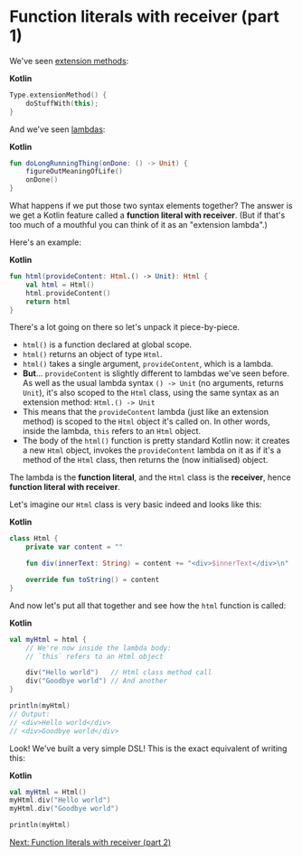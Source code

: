 # Function literals with receiver (part 1)

We've seen [extension methods](02-02-extension-methods.md):

**Kotlin**
```kotlin
Type.extensionMethod() {
    doStuffWith(this);
}
```

And we've seen [lambdas](05-02-defining-lambdas.md):

**Kotlin**
```kotlin
fun doLongRunningThing(onDone: () -> Unit) {
    figureOutMeaningOfLife()
    onDone()
}
```

What happens if we put those two syntax elements together? The answer is we get a Kotlin feature called a **function literal with receiver**. (But if that's too much of a mouthful you can think of it as an "extension lambda".)

Here's an example:

**Kotlin**
```kotlin
fun html(provideContent: Html.() -> Unit): Html {
    val html = Html()
    html.provideContent()
    return html
}
```
There's a lot going on there so let's unpack it piece-by-piece.

* `html()` is a function declared at global scope.
* `html()` returns an object of type `Html`.
* `html()` takes a single argument, `provideContent`, which is a lambda.
* **But**... `provideContent` is slightly different to lambdas we've seen before. As well as the usual lambda syntax `() -> Unit` (no arguments, returns `Unit`), it's also scoped to the `Html` class, using the same syntax as an extension method: `Html.() -> Unit`
* This means that the `provideContent` lambda (just like an extension method) is scoped to the `Html` object it's called on. In other words, inside the lambda, `this` refers to an `Html` object.
* The body of the `html()` function is pretty standard Kotlin now: it creates a new `Html` object, invokes the `provideContent` lambda on it as if it's a method of the `Html` class, then returns the (now initialised) object.

The lambda is the **function literal**, and the `Html` class is the **receiver**, hence **function literal with receiver**.

Let's imagine our `Html` class is very basic indeed and looks like this:

**Kotlin**
```kotlin
class Html {
    private var content = ""

    fun div(innerText: String) = content += "<div>$innerText</div>\n"

    override fun toString() = content
}
```
And now let's put all that together and see how the `html` function is called:

**Kotlin**
```kotlin
val myHtml = html {
    // We're now inside the lambda body:
    // `this` refers to an Html object

    div("Hello world")   // Html class method call
    div("Goodbye world") // And another
}

println(myHtml)
// Output:
// <div>Hello world</div>
// <div>Goodbye world</div>
```

Look! We've built a very simple DSL! This is the exact equivalent of writing this:

**Kotlin**
```kotlin
val myHtml = Html()
myHtml.div("Hello world")
myHtml.div("Goodbye world")

println(myHtml)
```

[Next: Function literals with receiver (part 2)](05-05-function-literals-with-receiver-part-1.md)
